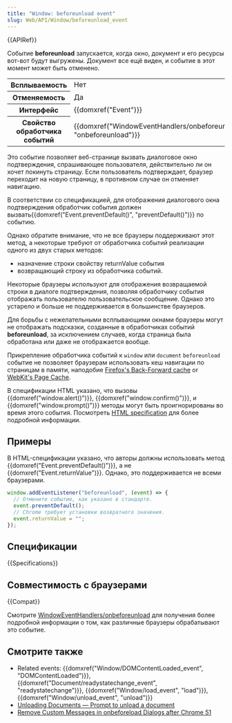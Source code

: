 ```yaml
---
title: "Window: beforeunload event"
slug: Web/API/Window/beforeunload_event
---
```


{{APIRef}}

Событие **beforeunload** запускается, когда окно, документ и его ресурсы вот-вот будут выгружены. Документ все ещё виден, и событие в этот момент может быть отменено.

<table class="properties">
  <tbody>
    <tr>
      <th scope="row">Всплываемость</th>
      <td>Нет</td>
    </tr>
    <tr>
      <th scope="row">Отменяемость</th>
      <td>Да</td>
    </tr>
    <tr>
      <th scope="row">Интерфейс</th>
      <td>{{domxref("Event")}}</td>
    </tr>
    <tr>
      <th scope="row">Свойство обработчика событий</th>
      <td>
        {{domxref("WindowEventHandlers/onbeforeunload", "onbeforeunload")}}
      </td>
    </tr>
  </tbody>
</table>

Это событие позволяет веб-странице вызвать диалоговое окно подтверждения, спрашивающее пользователя, действительно ли он хочет покинуть страницу. Если пользователь подтверждает, браузер переходит на новую страницу, в противном случае он отменяет навигацию.

В соответствии со спецификацией, для отображения диалогового окна подтверждения обработчик события должен вызвать{{domxref("Event.preventDefault()", "preventDefault()")}} по событию.

Однако обратите внимание, что не все браузеры поддерживают этот метод, а некоторые требуют от обработчика событий реализации одного из двух старых методов:

- назначение строки свойству returnValue события
- возвращающий строку из обработчика событий.

Некоторые браузеры используют для отображения возвращаемой строки в диалоге подтверждения, позволяя обработчику события отображать пользователю пользовательское сообщение. Однако это устарело и больше не поддерживается в большинстве браузеров.

Для борьбы с нежелательными всплывающими окнами браузеры могут не отображать подсказки, созданные в обработчиках событий **beforeunload**, за исключением случаев, когда страница была обработана или даже не отображается вообще.

Прикрепление обработчика событий к `window` или `document` `beforeunload` событие не позволяет браузерам использовать кеш навигации по страницам в памяти, наподобие [Firefox's Back-Forward cache](/ru/docs/Mozilla/Firefox/Releases/1.5/Using_Firefox_1.5_caching) or [WebKit's Page Cache](https://webkit.org/blog/516/webkit-page-cache-ii-the-unload-event/).

В спецификации HTML указано, что вызовы {{domxref("window.alert()")}}, {{domxref("window.confirm()")}}, и {{domxref("window.prompt()")}} методы могут быть проигнорированы во время этого события. Посмотреть [HTML specification](https://html.spec.whatwg.org/multipage/timers-and-user-prompts.html#user-prompts) для более подробной информации.

## Примеры

В HTML-спецификации указано, что авторы должны использовать метод {{domxref("Event.preventDefault()")}}, а не {{domxref("Event.returnValue")}}. Однако, это поддерживается не всеми браузерами.

```js
window.addEventListener("beforeunload", (event) => {
  // Отмените событие, как указано в стандарте.
  event.preventDefault();
  // Chrome требует установки возвратного значения.
  event.returnValue = "";
});
```

## Спецификации

{{Specifications}}

## Совместимость с браузерами

{{Compat}}

Смотрите [WindowEventHandlers/onbeforeunload](/ru/docs/Web/API/WindowEventHandlers/onbeforeunload#Browser_compatibility) для получения более подробной информации о том, как различные браузеры обрабатывают это событие.

## Смотрите также

- Related events: {{domxref("Window/DOMContentLoaded_event", "DOMContentLoaded")}}, {{domxref("Document/readystatechange_event", "readystatechange")}}, {{domxref("Window/load_event", "load")}}, {{domxref("Window/unload_event", "unload")}}
- [Unloading Documents — Prompt to unload a document](https://html.spec.whatwg.org/#prompt-to-unload-a-document)
- [Remove Custom Messages in onbeforeload Dialogs after Chrome 51](https://developers.google.com/web/updates/2016/04/chrome-51-deprecations?hl=en#remove_custom_messages_in_onbeforeunload_dialogs)
